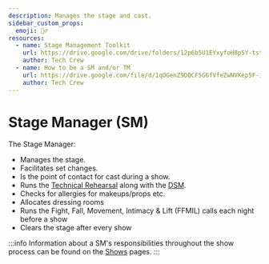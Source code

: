 ```yaml
---
description: Manages the stage and cast.
sidebar_custom_props:
  emoji: 🏃‍♂️
resources:
  - name: Stage Management Toolkit
    url: https://drive.google.com/drive/folders/12p6b5U1EYxyfoH8p5Y-tstqz9Gh_CBWs?usp=drive_link
    author: Tech Crew
  - name: How to be a SM and/or TM
    url: https://drive.google.com/file/d/1qOGenZ9DQCF5G6fVfeZwNVKep5F-inG6/view?usp=sharing
    author: Tech Crew
---
```

# Stage Manager (SM)

The Stage Manager:
* Manages the stage.
* Facilitates set changes.
* Is the point of contact for cast during a show.
* Runs the [Technical Rehearsal](/wiki/warwick-drama/shows/show-week#technical-rehearsal) along with the
  [DSM](/wiki/disciplines/stage/dsm).
* Checks for allergies for makeups/props etc.
* Allocates dressing rooms
* Runs the Fight, Fall, Movement, Intimacy & Lift (FFMIL) calls each night before a show
* Clears the stage after every show

:::info
Information about a SM's responsibilities throughout the show process can be found on the
[Shows](/wiki/warwick-drama/shows) pages.
:::